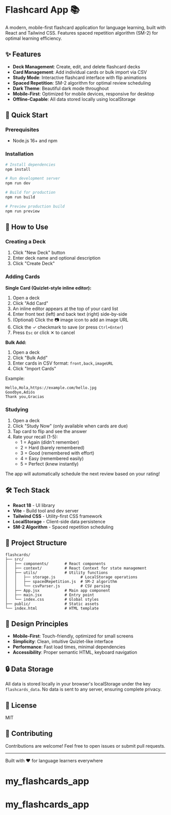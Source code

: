 # Flashcard App 📚

A modern, mobile-first flashcard application for language learning, built with React and Tailwind CSS. Features spaced repetition algorithm (SM-2) for optimal learning efficiency.

## ✨ Features

- **Deck Management**: Create, edit, and delete flashcard decks
- **Card Management**: Add individual cards or bulk import via CSV
- **Study Mode**: Interactive flashcard interface with flip animations
- **Spaced Repetition**: SM-2 algorithm for optimal review scheduling
- **Dark Theme**: Beautiful dark mode throughout
- **Mobile-First**: Optimized for mobile devices, responsive for desktop
- **Offline-Capable**: All data stored locally using localStorage

## 🚀 Quick Start

### Prerequisites

- Node.js 16+ and npm

### Installation

```bash
# Install dependencies
npm install

# Run development server
npm run dev

# Build for production
npm run build

# Preview production build
npm run preview
```

## 🎯 How to Use

### Creating a Deck

1. Click "New Deck" button
2. Enter deck name and optional description
3. Click "Create Deck"

### Adding Cards

**Single Card (Quizlet-style inline editor):**
1. Open a deck
2. Click "Add Card"
3. An inline editor appears at the top of your card list
4. Enter front text (left) and back text (right) side-by-side
5. (Optional) Click the 📷 image icon to add an image URL
6. Click the ✓ checkmark to save (or press `Ctrl+Enter`)
7. Press `Esc` or click ✕ to cancel

**Bulk Add:**
1. Open a deck
2. Click "Bulk Add"
3. Enter cards in CSV format: `front,back,imageURL`
4. Click "Import Cards"

Example:
```
Hello,Hola,https://example.com/hello.jpg
Goodbye,Adiós
Thank you,Gracias
```

### Studying

1. Open a deck
2. Click "Study Now" (only available when cards are due)
3. Tap card to flip and see the answer
4. Rate your recall (1-5):
   - 1 = Again (didn't remember)
   - 2 = Hard (barely remembered)
   - 3 = Good (remembered with effort)
   - 4 = Easy (remembered easily)
   - 5 = Perfect (knew instantly)

The app will automatically schedule the next review based on your rating!

## 🛠️ Tech Stack

- **React 18** - UI library
- **Vite** - Build tool and dev server
- **Tailwind CSS** - Utility-first CSS framework
- **LocalStorage** - Client-side data persistence
- **SM-2 Algorithm** - Spaced repetition scheduling

## 📁 Project Structure

```
flashcards/
├── src/
│   ├── components/       # React components
│   ├── context/          # React Context for state management
│   ├── utils/            # Utility functions
│   │   ├── storage.js           # LocalStorage operations
│   │   ├── spacedRepetition.js  # SM-2 algorithm
│   │   └── csvParser.js         # CSV parsing
│   ├── App.jsx           # Main app component
│   ├── main.jsx          # Entry point
│   └── index.css         # Global styles
├── public/               # Static assets
└── index.html            # HTML template
```

## 🎨 Design Principles

- **Mobile-First**: Touch-friendly, optimized for small screens
- **Simplicity**: Clean, intuitive Quizlet-like interface
- **Performance**: Fast load times, minimal dependencies
- **Accessibility**: Proper semantic HTML, keyboard navigation

## 🔒 Data Storage

All data is stored locally in your browser's localStorage under the key `flashcards_data`. No data is sent to any server, ensuring complete privacy.

## 📝 License

MIT

## 🤝 Contributing

Contributions are welcome! Feel free to open issues or submit pull requests.

---

Built with ❤️ for language learners everywhere
# my_flashcards_app
# my_flashcards_app
